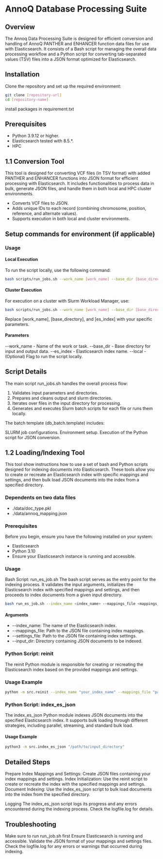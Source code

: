 # AnnoQ Database Processing Suite

## Overview

The Annoq Data Processing Suite is designed for efficient conversion and handling of AnnoQ PANTHER and ENHANCER function data files for use with Elasticsearch. It consists of a Bash script for managing the overall data processing workflow and a Python script for converting tab-separated values (TSV) files into a JSON format optimized for Elasticsearch.

## Installation

Clone the repository and set up the required environment:

```bash
git clone [repository-url]
cd [repository-name]
```

install packages in requirement.txt

## Prerequisites

- Python 3.9.12 or higher.
- Elasticsearch tested with 8.5.*.
- HPC
  
## 1.1  Conversion Tool

This tool is designed for converting VCF files (in TSV format) with added PANTHER and ENHANCER functions into JSON format for efficient processing with Elasticsearch. It includes functionalities to process data in bulk, generate JSON files, and handle them in both local and HPC cluster environments.

- Converts VCF files to JSON.
- Adds unique IDs to each record (combining chromosome, position, reference, and alternate values).
- Supports execution in both local and cluster environments.


## Setup commands for environment (if applicable)

### Usage

#### Local Execution

To run the script locally, use the following command:

```bash
bash scripts/run_jobs.sh --work_name [work_name] --base_dir [base_directory] --es_index [es_index] --local
```

#### Cluster Execution

For execution on a cluster with Slurm Workload Manager, use:

```bash
bash scripts/run_jobs.sh --work_name [work_name] --base_dir [base_directory] --es_index [es_index]
```

Replace [work_name], [base_directory], and [es_index] with your specific parameters.

#### Parameters

--work_name - Name of the work or task.
--base_dir - Base directory for input and output data.
--es_index - Elasticsearch index name.
--local - (Optional) Flag to run the script locally.


## Script Details

The main script run_jobs.sh handles the overall process flow:

1. Validates input parameters and directories.
2. Prepares and cleans output and slurm directories.
3. Iterates over files in the input directory for processing.
4. Generates and executes Slurm batch scripts for each file or runs them locally.

The batch template (db_batch.template) includes:

SLURM job configurations.
Environment setup.
Execution of the Python script for JSON conversion.

## 1.2 Loading/Indexing Tool

This tool show instructions how to use a set of bash and Python scripts designed for indexing documents into Elasticsearch. These tools allow you to create or recreate an Elasticsearch index with specific mappings and settings, and then bulk load JSON documents into the index from a specified directory.

### Dependents on two data files

* ./data/doc_type.pkl
* ./data/annoq_mapping.json

### Prerequisites

Before you begin, ensure you have the following installed on your system:

- Elasticsearch
- Python 3.10
- Ensure your Elasticsearch instance is running and accessible.

### Usage

Bash Script: run_es_job.sh
The bash script serves as the entry point for the indexing process. It validates the input arguments, initializes the Elasticsearch index with specified mappings and settings, and then proceeds to index documents from a given input directory.

```bash
bash run_es_job.sh --index_name <index_name> --mappings_file <mappings_file> --settings_file <settings_file> --input_dir <input_dir>
```

#### Arguments

- --index_name: The name of the Elasticsearch index.
- --mappings_file: Path to the JSON file containing index mappings.
- --settings_file: Path to the JSON file containing index settings.
- --input_dir: Directory containing JSON documents to be indexed.

### Python Script: reinit

The reinit Python module is responsible for creating or recreating the Elasticsearch index based on the provided mappings and settings.

### Usage Example

```bash
python -m src.reinit --index_name "your_index_name" --mappings_file "path/to/mappings.json" --settings_file "path/to/settings.json"
```

### Python Script: index_es_json

The index_es_json Python module indexes JSON documents into the specified Elasticsearch index. It supports bulk loading through different strategies, including parallel, streaming, and standard bulk load.

#### Usage Example

```bash
python3 -m src.index_es_json "/path/to/input_directory"
```

## Detailed Steps

Prepare Index Mappings and Settings: Create JSON files containing your index mappings and settings.
Index Initialization: Use the reinit script to create or recreate the index with the specified mappings and settings.
Document Indexing: Use the index_es_json script to bulk load documents into the index from the specified directory.

Logging
The index_es_json script logs its progress and any errors encountered during the indexing process. Check the logfile.log for details.

## Troubleshooting

Make sure to run run_job.sh first
Ensure Elasticsearch is running and accessible.
Validate the JSON format of your mappings and settings files.
Check the logfile.log for any errors or warnings that occurred during indexing.
